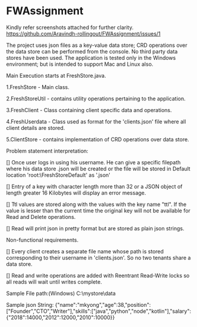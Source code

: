 # FWAssignment
Kindly refer screenshots attached for further clarity.
https://github.com/Aravindh-rollingout/FWAssignment/issues/1

The project uses json files as a key-value data store; 
CRD operations over the data store can be performed from the console.
No third party data stores have been used.
The application is tested only in the Windows environment; but is intended to support Mac and Linux also.

Main Execution starts at FreshStore.java.

1.FreshStore - Main class.

2.FreshStoreUtil - contains utility operations pertaining to the application.

3.FreshClient - Class containing client specific data and operations.

4.FreshUserdata - Class used as format for the 'clients.json' file where all client details are stored.

5.ClientStore - contains implementation of CRD operations over data store.


Problem statement interpretation:

[] Once user logs in using his username. He can give a specific filepath where his data store
 <username>.json will be created or the file will be stored in 
 Default location 'root:\\FreshStoreDefault'
 as '<username>.json'

[] Entry of a key with character length more than 32 or a JSON object of length greater 16 Kilobytes will display an error message.

[] Ttl values are stored along with the values with the key name "ttl". 
If the value is lesser than the current time the original key will not be available for Read and Delete operations.

[] Read will print json in pretty format but are stored as plain json strings.  

Non-functional requirements.

[] Every client creates a separate file name whose path is stored corresponding to their username in 'clients.json'.
 So no two tenants share a data store. 

[] Read and write operations are added with Reentrant Read-Write locks so all reads will wait until writes complete.
 

Sample File path:(Windows)
C:\\mystore\data

Sample json String:
{"name":"mkyong","age":38,"position":["Founder","CTO","Writer"],"skills":["java","python","node","kotlin"],"salary":{"2018":14000,"2012":12000,"2010":10000}}

